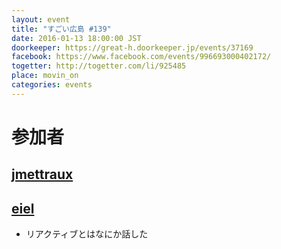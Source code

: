 ```yaml
---
layout: event
title: "すごい広島 #139"
date: 2016-01-13 18:00:00 JST
doorkeeper: https://great-h.doorkeeper.jp/events/37169
facebook: https://www.facebook.com/events/996693000402172/
togetter: http://togetter.com/li/925485
place: movin_on
categories: events
---
```


# 参加者


## [jmettraux](https://github.com/jmettraux)


## [eiel](http://eiel.info/)

* リアクティブとはなにか話した
